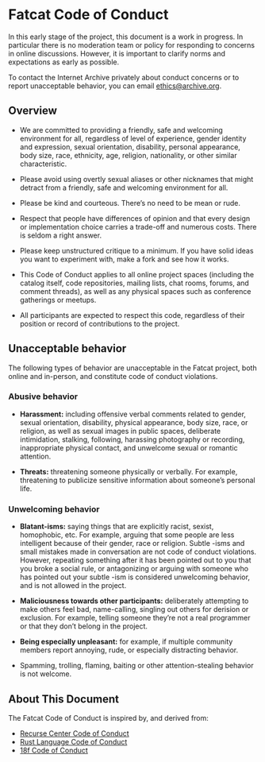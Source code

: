
# Fatcat Code of Conduct

In this early stage of the project, this document is a work in progress. In
particular there is no moderation team or policy for responding to concerns in
online discussions. However, it is important to clarify norms and expectations
as early as possible.

To contact the Internet Archive privately about conduct concerns or to report
unacceptable behavior, you can email <ethics@archive.org>.

## Overview

- We are committed to providing a friendly, safe and welcoming environment for
  all, regardless of level of experience, gender identity and expression,
  sexual orientation, disability, personal appearance, body size, race,
  ethnicity, age, religion, nationality, or other similar characteristic.

- Please avoid using overtly sexual aliases or other nicknames that might
  detract from a friendly, safe and welcoming environment for all.

- Please be kind and courteous. There’s no need to be mean or rude.

- Respect that people have differences of opinion and that every design or
  implementation choice carries a trade-off and numerous costs. There is seldom
  a right answer.

- Please keep unstructured critique to a minimum. If you have solid ideas you
  want to experiment with, make a fork and see how it works.

- This Code of Conduct applies to all online project spaces (including the
  catalog itself, code repositories, mailing lists, chat rooms, forums, and
  comment threads), as well as any physical spaces such as conference
  gatherings or meetups.

- All participants are expected to respect this code, regardless of their
  position or record of contributions to the project.

## Unacceptable behavior

The following types of behavior are unacceptable in the Fatcat project, both
online and in-person, and constitute code of conduct violations.

### Abusive behavior

- **Harassment:** including offensive verbal comments related to gender, sexual
  orientation, disability, physical appearance, body size, race, or religion,
  as well as sexual images in public spaces, deliberate intimidation, stalking,
  following, harassing photography or recording, inappropriate physical
  contact, and unwelcome sexual or romantic attention.

- **Threats:** threatening someone physically or verbally. For example,
  threatening to publicize sensitive information about someone’s personal life.

### Unwelcoming behavior

- **Blatant-isms:** saying things that are explicitly racist, sexist,
  homophobic, etc. For example, arguing that some people are less intelligent
  because of their gender, race or religion. Subtle -isms and small mistakes
  made in conversation are not code of conduct violations. However, repeating
  something after it has been pointed out to you that you broke a social rule,
  or antagonizing or arguing with someone who has pointed out your subtle -ism
  is considered unwelcoming behavior, and is not allowed in the project.

- **Maliciousness towards other participants:** deliberately attempting to make
  others feel bad, name-calling, singling out others for derision or exclusion.
  For example, telling someone they’re not a real programmer or that they don’t
  belong in the project.

- **Being especially unpleasant:** for example, if multiple community members
  report annoying, rude, or especially distracting behavior.

- Spamming, trolling, flaming, baiting or other attention-stealing behavior is
  not welcome.

## About This Document

The Fatcat Code of Conduct is inspired by, and derived from:

- [Recurse Center Code of Conduct](https://www.recurse.com/code-of-conduct)
- [Rust Language Code of Conduct](https://www.rust-lang.org/policies/code-of-conduct)
- [18f Code of Conduct](https://18f.gsa.gov/code-of-conduct/)


